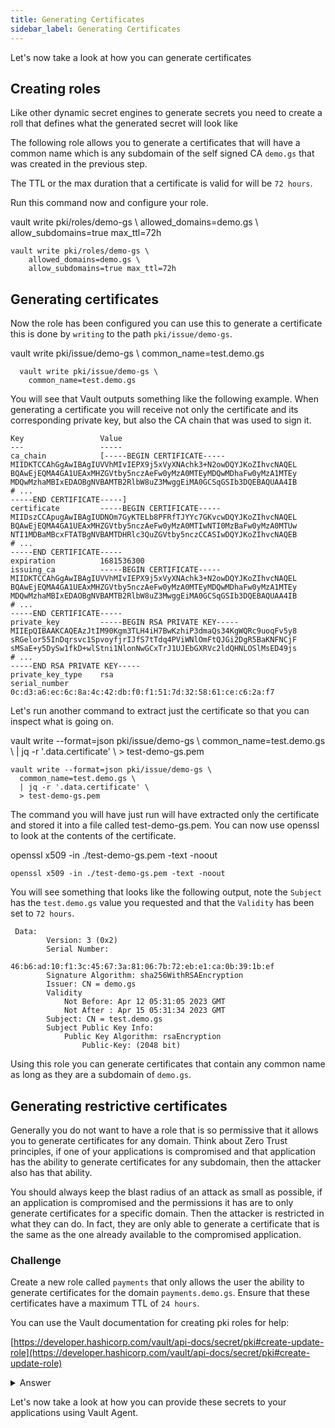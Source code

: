 ```yaml
---
title: Generating Certificates
sidebar_label: Generating Certificates
---
```


Let's now take a look at how you can generate certificates

## Creating roles

Like other dynamic secret engines to generate secrets you need to create a
roll that defines what the generated secret will look like

The following role allows you to generate a certificates that will have a 
common name which is any subdomain of the self signed CA `demo.gs` that was
created in the previous step.

The TTL or the max duration that a certificate is valid for will be `72 hours`.

Run this command now and configure your role.

<VSCodeTerminal target="Vault">
  <Command>
    vault write pki/roles/demo-gs \
        allowed_domains=demo.gs \
        allow_subdomains=true max_ttl=72h
  </Command>
</VSCodeTerminal>

```shell
vault write pki/roles/demo-gs \
    allowed_domains=demo.gs \
    allow_subdomains=true max_ttl=72h
```

## Generating certificates

Now the role has been configured you can use this to generate a certificate
this is done by `writing` to the path `pki/issue/demo-gs`.

<VSCodeTerminal target="Vault">
  <Command>
    vault write pki/issue/demo-gs \
      common_name=test.demo.gs
  </Command>
</VSCodeTerminal>

```shell
  vault write pki/issue/demo-gs \
    common_name=test.demo.gs
```

You will see that Vault outputs something like the following example. When
generating a certificate you will receive not only the certificate and
its corresponding private key, but also the CA chain that was used to
sign it.

```shell
Key                 Value
---                 -----
ca_chain            [-----BEGIN CERTIFICATE-----
MIIDKTCCAhGgAwIBAgIUVVhMIvIEPX9j5xVyXNAchk3+N2owDQYJKoZIhvcNAQEL
BQAwEjEQMA4GA1UEAxMHZGVtby5nczAeFw0yMzA0MTEyMDQwMDhaFw0yMzA1MTEy
MDQwMzhaMBIxEDAOBgNVBAMTB2RlbW8uZ3MwggEiMA0GCSqGSIb3DQEBAQUAA4IB
# ...
-----END CERTIFICATE-----]
certificate         -----BEGIN CERTIFICATE-----
MIIDszCCApugAwIBAgIUDNOm7GyKTELb8PFRfTJYYc7GKvcwDQYJKoZIhvcNAQEL
BQAwEjEQMA4GA1UEAxMHZGVtby5nczAeFw0yMzA0MTIwNTI0MzBaFw0yMzA0MTUw
NTI1MDBaMBcxFTATBgNVBAMTDHRlc3QuZGVtby5nczCCASIwDQYJKoZIhvcNAQEB
# ...
-----END CERTIFICATE-----
expiration          1681536300
issuing_ca          -----BEGIN CERTIFICATE-----
MIIDKTCCAhGgAwIBAgIUVVhMIvIEPX9j5xVyXNAchk3+N2owDQYJKoZIhvcNAQEL
BQAwEjEQMA4GA1UEAxMHZGVtby5nczAeFw0yMzA0MTEyMDQwMDhaFw0yMzA1MTEy
MDQwMzhaMBIxEDAOBgNVBAMTB2RlbW8uZ3MwggEiMA0GCSqGSIb3DQEBAQUAA4IB
# ...
-----END CERTIFICATE-----
private_key         -----BEGIN RSA PRIVATE KEY-----
MIIEpQIBAAKCAQEAzJtIM90Kgm3TLH4iH7BwKzhiP3dmaQs34KgWQRc9uoqFv5y8
sRGelor55InDqrsvc1SpvoyfjrIJfS7tTdq4PViWNlOmFtQJGi2DgR5BaKNFNCjF
sMSaE+y5DySw1fkD+wlStni1NlonNwGCxTrJ1UJEbGXRVc2ldQHNLOSlMsED49js
# ...
-----END RSA PRIVATE KEY-----
private_key_type    rsa
serial_number       0c:d3:a6:ec:6c:8a:4c:42:db:f0:f1:51:7d:32:58:61:ce:c6:2a:f7
```

Let's run another command to extract just the certificate so that you can 
inspect what is going on.

<VSCodeTerminal target="Vault">
  <Command>
    vault write --format=json pki/issue/demo-gs \
      common_name=test.demo.gs \
      | jq -r '.data.certificate' \
      > test-demo-gs.pem
  </Command>
</VSCodeTerminal>

```shell
vault write --format=json pki/issue/demo-gs \
  common_name=test.demo.gs \
  | jq -r '.data.certificate' \
  > test-demo-gs.pem
```

The command you will have just run will have extracted only the certificate
and stored it into a file called test-demo-gs.pem. You can now use openssl
to look at the contents of the certificate.

<VSCodeTerminal target="Vault">
  <Command>
    openssl x509 -in ./test-demo-gs.pem -text -noout
  </Command>
</VSCodeTerminal>

```shell
openssl x509 -in ./test-demo-gs.pem -text -noout
```

You will see something that looks like the following output, note the `Subject`
has the `test.demo.gs` value you requested and that the `Validity` has been
set to `72 hours`. 

```shell
 Data:
        Version: 3 (0x2)
        Serial Number:
            46:b6:ad:10:f1:3c:45:67:3a:81:06:7b:72:eb:e1:ca:0b:39:1b:ef
        Signature Algorithm: sha256WithRSAEncryption
        Issuer: CN = demo.gs
        Validity
            Not Before: Apr 12 05:31:05 2023 GMT
            Not After : Apr 15 05:31:34 2023 GMT
        Subject: CN = test.demo.gs
        Subject Public Key Info:
            Public Key Algorithm: rsaEncryption
                Public-Key: (2048 bit)
```

Using this role you can generate certificates that contain any common name
as long as they are a subdomain of `demo.gs`.

## Generating restrictive certificates

Generally you do not want to have a role that is so permissive that it allows
you to generate certificates for any domain. Think about Zero Trust principles,
if one of your applications is compromised and that application has the ability
to generate certificates for any subdomain, then the attacker also has that
ability.

You should always keep the blast radius of an attack as small as possible,
if an application is compromised and the permissions it has are to only generate 
certificates for a specific domain. Then the attacker is restricted in what
they can do. In fact, they are only able to generate a certificate that is
the same as the one already available to the compromised application. 

### Challenge

Create a new role called `payments` that only allows the user the ability 
to generate certificates  for the domain `payments.demo.gs`. Ensure that 
these certificates have a maximum TTL of `24 hours`.

You can use the Vault documentation for creating pki roles for help:  

[https://developer.hashicorp.com/vault/api-docs/secret/pki#create-update-role](https://developer.hashicorp.com/vault/api-docs/secret/pki#create-update-role)

<details>
<summary>Answer</summary>

Did you manage to solve the problem?

You should have run a command that looks like the following.

<VSCodeTerminal target="Vault">
  <Command>
    vault write pki/roles/payments \
        allowed_domains=payments.demo.gs \
        allow_bare_domains=true max_ttl=24h
  </Command>
</VSCodeTerminal>

```shell
vault write pki/roles/payments \
    allowed_domains=payments.demo.gs \
    allow_bare_domains=true max_ttl=24h
```

The key difference to this role and the one that was created earlier is the
`allow_bare_domains` parameter. Where `allow_sub_domains` enable you to create
certificates for subdomains of the `allowed_domains` parameter `allow_bare_domains`
ensures that the requested domain must match exactly.
</details>

Let's now take a look at how you can provide these secrets to your applications using
Vault Agent.

